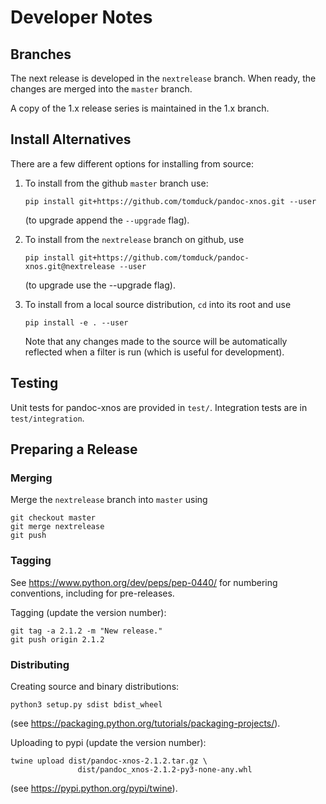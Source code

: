 
Developer Notes
===============

Branches
--------

The next release is developed in the `nextrelease` branch.  When ready, the changes are merged into the `master` branch.

A copy of the 1.x release series is maintained in the 1.x branch.


Install Alternatives
--------------------

There are a few different options for installing from source:
    
1) To install from the github `master` branch use:

       pip install git+https://github.com/tomduck/pandoc-xnos.git --user

   (to upgrade append the `--upgrade` flag).

2) To install from the `nextrelease` branch on github, use

       pip install git+https://github.com/tomduck/pandoc-xnos.git@nextrelease --user

   (to upgrade use the --upgrade flag).

3) To install from a local source distribution, `cd` into its root
   and use

       pip install -e . --user

   Note that any changes made to the source will be automatically
   reflected when a filter is run (which is useful for development).


Testing
-------

Unit tests for pandoc-xnos are provided in `test/`.  Integration tests are in `test/integration`.


Preparing a Release
-------------------

### Merging ####

Merge the `nextrelease` branch into `master` using

    git checkout master
    git merge nextrelease
    git push


### Tagging ###

See https://www.python.org/dev/peps/pep-0440/ for numbering conventions, including for pre-releases.
    
Tagging  (update the version number):

    git tag -a 2.1.2 -m "New release."
    git push origin 2.1.2


### Distributing ###

Creating source and binary distributions:

    python3 setup.py sdist bdist_wheel

(see https://packaging.python.org/tutorials/packaging-projects/).
    
Uploading to pypi (update the version number):

    twine upload dist/pandoc-xnos-2.1.2.tar.gz \
                   dist/pandoc_xnos-2.1.2-py3-none-any.whl

(see https://pypi.python.org/pypi/twine).
